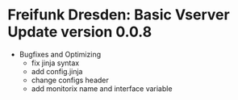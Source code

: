 # Freifunk Dresden: Basic Vserver Update version 0.0.8

* Bugfixes and Optimizing
	- fix jinja syntax
	- add config.jinja
	- change configs header
	- add monitorix name and interface variable
